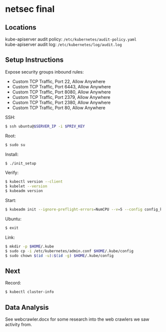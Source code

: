 # netsec final

## Locations
kube-apiserver audit policy: `/etc/kubernetes/audit-policy.yaml` \
kube-apiserver audit log: `/etc/kubernetes/log/audit.log`

## Setup Instructions
Expose security groups inbound rules:
 - Custom TCP Traffic, Port 22, Allow Anywhere
 - Custom TCP Traffic, Port 6443, Allow Anywhere
 - Custom TCP Traffic, Port 8080, Allow Anywhere
 - Custom TCP Traffic, Port 2379, Allow Anywhere
 - Custom TCP Traffic, Port 2380, Allow Anywhere
 - Custom TCP Traffic, Port 80, Allow Anywhere

SSH:
```bash
$ ssh ubuntu@$SERVER_IP -i $PRIV_KEY
```

Root:
```bash
$ sudo su
```

Install:
```bash
$ ./init_setup
```

Verify:
```bash
$ kubectl version --client
$ kubelet --version
$ kubeadm version
```

Start:
```bash
$ kubeadm init --ignore-preflight-errors=NumCPU --v=5 --config config_kubeadm.yaml
```

Ubuntu:
```bash
$ exit
```

Link:
```bash
$ mkdir -p $HOME/.kube
$ sudo cp -i /etc/kubernetes/admin.conf $HOME/.kube/config
$ sudo chown $(id -u):$(id -g) $HOME/.kube/config
```

## Next

Record:
```bash
$ kubectl cluster-info
```

## Data Analysis

See webcrawler.docx for some research into the web crawlers we saw activity from.
